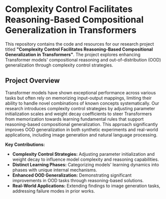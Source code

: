 # Complexity Control Facilitates Reasoning-Based Compositional Generalization in Transformers

This repository contains the code and resources for our research project titled **"Complexity Control Facilitates Reasoning-Based Compositional Generalization in Transformers"**. The project explores enhancing Transformer models' compositional reasoning and out-of-distribution (OOD) generalization through complexity control strategies.

## Project Overview

Transformer models have shown exceptional performance across various tasks but often rely on memorizing input-output mappings, limiting their ability to handle novel combinations of known concepts systematically. Our research introduces complexity control strategies by adjusting parameter initialization scales and weight decay coefficients to steer Transformers from memorization towards learning fundamental rules that support reasoning-based compositional generalization. This approach significantly improves OOD generalization in both synthetic experiments and real-world applications, including image generation and natural language processing.

**Key Contributions:**
- **Complexity Control Strategies:** Adjusting parameter initialization and weight decay to influence model complexity and reasoning capabilities.
- **Distinct Learning Phases:** Categorizing models' learning dynamics into phases with unique internal mechanisms.
- **Enhanced OOD Generalization:** Demonstrating significant improvements in OOD tasks through reasoning-based solutions.
- **Real-World Applications:** Extending findings to image generation tasks, addressing failure modes in prior works.
